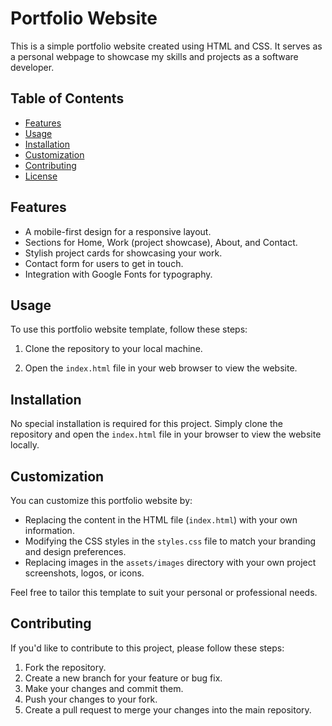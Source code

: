 # Portfolio Website

This is a simple portfolio website created using HTML and CSS. It serves as a personal webpage to showcase my skills and projects as a software developer.

## Table of Contents

- [Features](#features)
- [Usage](#usage)
- [Installation](#installation)
- [Customization](#customization)
- [Contributing](#contributing)
- [License](#license)

## Features

- A mobile-first design for a responsive layout.
- Sections for Home, Work (project showcase), About, and Contact.
- Stylish project cards for showcasing your work.
- Contact form for users to get in touch.
- Integration with Google Fonts for typography.

## Usage

To use this portfolio website template, follow these steps:

1. Clone the repository to your local machine.

2. Open the `index.html` file in your web browser to view the website.

## Installation

No special installation is required for this project. Simply clone the repository and open the `index.html` file in your browser to view the website locally.

## Customization

You can customize this portfolio website by:

- Replacing the content in the HTML file (`index.html`) with your own information.
- Modifying the CSS styles in the `styles.css` file to match your branding and design preferences.
- Replacing images in the `assets/images` directory with your own project screenshots, logos, or icons.

Feel free to tailor this template to suit your personal or professional needs.

## Contributing

If you'd like to contribute to this project, please follow these steps:

1. Fork the repository.
2. Create a new branch for your feature or bug fix.
3. Make your changes and commit them.
4. Push your changes to your fork.
5. Create a pull request to merge your changes into the main repository.
